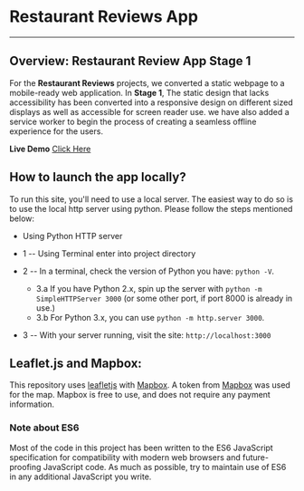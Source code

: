 # Restaurant Reviews App
---
## Overview: Restaurant Review App Stage 1

For the **Restaurant Reviews** projects, we converted a static webpage to a mobile-ready web application.
In **Stage 1**, The static design that lacks accessibility has been converted into a responsive design on different sized displays as well as accessible for screen reader use. we have also added a service worker to begin the process of creating a seamless offline experience for the users.

**Live Demo** [Click Here](https://awsayad.github.io/Restaurant-Review-App/)

## How to launch the app locally?
To run this site, you'll need to use a local server. The easiest way to do so is to use the local http server using python. Please follow the steps mentioned below:

* Using Python HTTP server
* 1 -- Using Terminal enter into project directory
* 2 -- In a terminal, check the version of Python you have: `python -V`.
	- 3.a If you have Python 2.x, spin up the server with `python -m SimpleHTTPServer 3000` (or some other port, if port 8000 is already in use.)
	- 3.b For Python 3.x, you can use `python -m http.server 3000`.

* 3 -- With your server running, visit the site: `http://localhost:3000`

## Leaflet.js and Mapbox:

This repository uses [leafletjs](https://leafletjs.com/) with [Mapbox](https://www.mapbox.com/). A token from [Mapbox](https://www.mapbox.com/) was used for the map. Mapbox is free to use, and does not require any payment information.

### Note about ES6

Most of the code in this project has been written to the ES6 JavaScript specification for compatibility with modern web browsers and future-proofing JavaScript code. As much as possible, try to maintain use of ES6 in any additional JavaScript you write.
